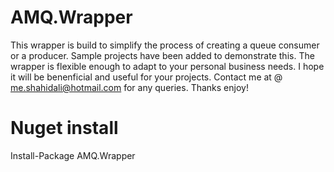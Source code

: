 # AMQ.Wrapper
This wrapper is build to simplify the process of creating a queue consumer or a producer. Sample projects have been added to demonstrate this. The wrapper is flexible enough to adapt to your personal business needs. I hope it will be benenficial and useful for your projects. Contact me at @ me.shahidali@hotmail.com for any queries. Thanks enjoy!

# Nuget install

Install-Package AMQ.Wrapper

